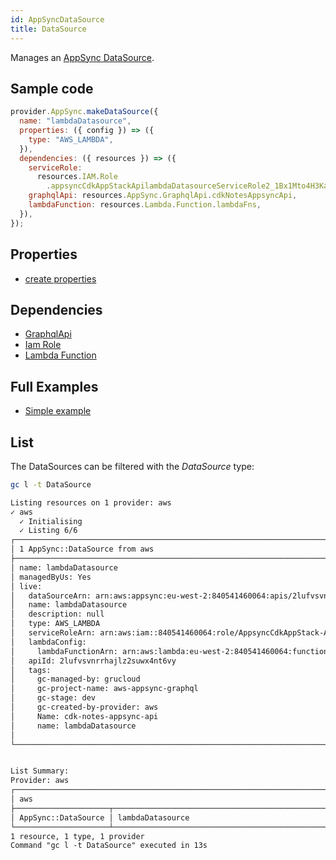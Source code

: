 ```yaml
---
id: AppSyncDataSource
title: DataSource
---
```


Manages an [AppSync DataSource](https://console.aws.amazon.com/appsync/home?#/apis).

## Sample code

```js
provider.AppSync.makeDataSource({
  name: "lambdaDatasource",
  properties: ({ config }) => ({
    type: "AWS_LAMBDA",
  }),
  dependencies: ({ resources }) => ({
    serviceRole:
      resources.IAM.Role
        .appsyncCdkAppStackApilambdaDatasourceServiceRole2_1Bx1Mto4H3Kag,
    graphqlApi: resources.AppSync.GraphqlApi.cdkNotesAppsyncApi,
    lambdaFunction: resources.Lambda.Function.lambdaFns,
  }),
});
```

## Properties

- [create properties](https://docs.aws.amazon.com/AWSJavaScriptSDK/v3/latest/clients/client-appsync/interfaces/createDataSourcecommandinput.html)

## Dependencies

- [GraphqlApi](./GraphqlApi.md)
- [Iam Role](../IAM/IamRole.md)
- [Lambda Function](../Lambda/Function.md)

## Full Examples

- [Simple example](https://github.com/grucloud/grucloud/tree/main/examples/aws/appSync/graphql)

## List

The DataSources can be filtered with the _DataSource_ type:

```sh
gc l -t DataSource
```

```txt
Listing resources on 1 provider: aws
✓ aws
  ✓ Initialising
  ✓ Listing 6/6
┌───────────────────────────────────────────────────────────────────────────────────┐
│ 1 AppSync::DataSource from aws                                                    │
├───────────────────────────────────────────────────────────────────────────────────┤
│ name: lambdaDatasource                                                            │
│ managedByUs: Yes                                                                  │
│ live:                                                                             │
│   dataSourceArn: arn:aws:appsync:eu-west-2:840541460064:apis/2lufvsvnrrhajlz2suw… │
│   name: lambdaDatasource                                                          │
│   description: null                                                               │
│   type: AWS_LAMBDA                                                                │
│   serviceRoleArn: arn:aws:iam::840541460064:role/AppsyncCdkAppStack-ApilambdaDat… │
│   lambdaConfig:                                                                   │
│     lambdaFunctionArn: arn:aws:lambda:eu-west-2:840541460064:function:lambda-fns  │
│   apiId: 2lufvsvnrrhajlz2suwx4nt6vy                                               │
│   tags:                                                                           │
│     gc-managed-by: grucloud                                                       │
│     gc-project-name: aws-appsync-graphql                                          │
│     gc-stage: dev                                                                 │
│     gc-created-by-provider: aws                                                   │
│     Name: cdk-notes-appsync-api                                                   │
│     name: lambdaDatasource                                                        │
│                                                                                   │
└───────────────────────────────────────────────────────────────────────────────────┘


List Summary:
Provider: aws
┌──────────────────────────────────────────────────────────────────────────────────┐
│ aws                                                                              │
├─────────────────────┬────────────────────────────────────────────────────────────┤
│ AppSync::DataSource │ lambdaDatasource                                           │
└─────────────────────┴────────────────────────────────────────────────────────────┘
1 resource, 1 type, 1 provider
Command "gc l -t DataSource" executed in 13s
```

